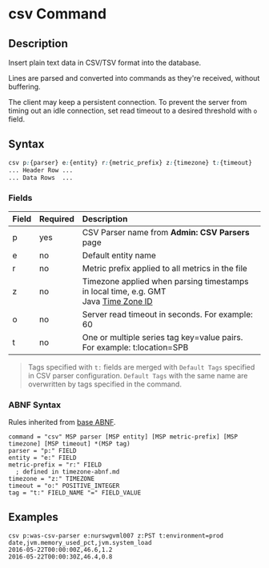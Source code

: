 # csv Command

## Description

Insert plain text data in CSV/TSV format into the database.

Lines are parsed and converted into commands as they're received, without buffering.

The client may keep a persistent connection. To prevent the server from timing out an idle connection, set read timeout to a desired threshold with `o` field.

## Syntax

```css
csv p:{parser} e:{entity} r:{metric_prefix} z:{timezone} t:{timeout}
... Header Row ...
... Data Rows  ...
```

### Fields

| **Field** | **Required** | **Description** |
|:---|:---|:---|
| p         | yes          | CSV Parser name from **Admin: CSV Parsers** page |
| e         | no           | Default entity name                       |
| r         | no           | Metric prefix applied to all metrics in the file                           |
| z         | no           | Timezone applied when parsing timestamps in local time, e.g. GMT<br>Java [Time Zone ID](timezone-abnf.md)  |
| o | no | Server read timeout in seconds. For example: 60 |
| t         | no           | One or multiple series tag key=value pairs. For example: t:location=SPB   |

> Tags specified with `t:` fields are merged with `Default Tags` specified in CSV parser configuration. 
`Default Tags` with the same name are overwritten by tags specified in the command.

### ABNF Syntax

Rules inherited from [base ABNF](base-abnf.md).

```properties
command = "csv" MSP parser [MSP entity] [MSP metric-prefix] [MSP timezone] [MSP timeout] *(MSP tag)
parser = "p:" FIELD
entity = "e:" FIELD
metric-prefix = "r:" FIELD
  ; defined in timezone-abnf.md
timezone = "z:" TIMEZONE
timeout = "o:" POSITIVE_INTEGER
tag = "t:" FIELD_NAME "=" FIELD_VALUE
```

## Examples

```ls
csv p:was-csv-parser e:nurswgvml007 z:PST t:environment=prod
date,jvm.memory_used_pct,jvm.system_load
2016-05-22T00:00:00Z,46.6,1.2
2016-05-22T00:00:30Z,46.4,0.8
```




